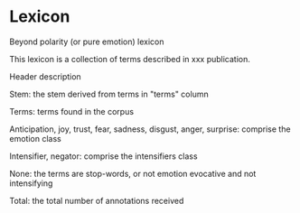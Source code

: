 # Lexicon

Beyond polarity (or pure emotion) lexicon

This lexicon is a collection of terms described in xxx publication.

Header description

Stem: the stem derived from terms in "terms" column

Terms: terms found in the corpus

Anticipation, joy, trust, fear, sadness, disgust, anger, surprise: comprise the emotion class

Intensifier, negator: comprise the intensifiers class

None: the terms are stop-words, or not emotion evocative and not intensifying

Total: the total number of annotations received
